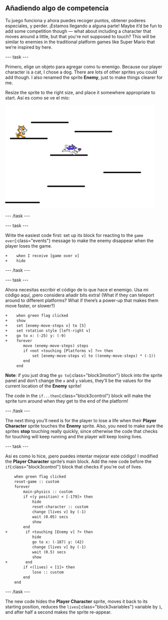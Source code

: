 ## Añadiendo algo de competencia

Tu juego funciona y ahora puedes recoger puntos, obtener poderes especiales, y perder. ¡Estamos llegando a alguna parte! Maybe it’d be fun to add some competition though — what about including a character that moves around a little, but that you're not supposed to touch? This will be similar to enemies in the traditional platform games like Super Mario that we’re inspired by here.

\--- task \---

Primero, elige un objeto para agregar como tu enemigo. Because our player character is a cat, I chose a dog. There are lots of other sprites you could add though. I also renamed the sprite **Enemy**, just to make things clearer for me.

Resize the sprite to the right size, and place it somewhere appropriate to start. Así es como se ve el mío:

![El objeto enemigo del perro](images/enemySprite.png)

\--- /task \---

\--- task \---

Write the easiest code first: set up its block for reacting to the `game over`{:class="events"} message to make the enemy disappear when the player loses the game.

```blocks3
+    when I receive [game over v]
+    hide
```

\--- /task \---

\--- task \---

Ahora necesitas escribir el código de lo que hace el enemigo. Usa mi código aquí, ¡pero considera añadir bits extra! (What if they can teleport around to different platforms? What if there’s a power-up that makes them move faster, or slower?)

```blocks3
+    when green flag clicked
+    show
+    set [enemy-move-steps v] to [5]
+    set rotation style [left-right v]
+    go to x: (-25) y: (-9)
+    forever
        move (enemy-move-steps) steps
        if <not <touching [Platforms v] ?>> then
            set [enemy-move-steps v] to ((enemy-move-steps) * (-1))
        end
     end
```

**Note**: if you just drag the `go to`{:class="block3motion"} block into the sprite panel and don’t change the `x` and `y` values, they’ll be the values for the current location of the **Enemy** sprite!

The code in the `if...then`{:class="block3control"} block will make the sprite turn around when they get to the end of the platform!

\--- /task \---

The next thing you’ll need is for the player to lose a life when their **Player Character** sprite touches the **Enemy** sprite. Also, you need to make sure the sprites **stop** touching really quickly, since otherwise the code that checks for touching will keep running and the player will keep losing lives.

\--- task \---

Así es como lo hice, ¡pero puedes intentar mejorar este código! I modified the **Player Character** sprite’s main block. Add the new code before the `if`{:class="block3control"} block that checks if you're out of lives.

```blocks3
    when green flag clicked
    reset-game :: custom
    forever
        main-physics :: custom
        if <(y position) < [-179]> then
            hide
            reset-character :: custom
            change [lives v] by (-1)
            wait (0.05) secs
            show
        end
+        if <touching [Enemy v] ?> then
            hide
            go to x: (-187) y: (42)
            change [lives v] by (-1)
            wait (0.5) secs
            show
+        end
        if <(lives) < [1]> then
            lose :: custom
        end
    end
```

\--- /task \---

The new code hides the **Player Character** sprite, moves it back to its starting position, reduces the `lives`{:class="block3variables"} variable by `1`, and after half a second makes the sprite re-appear.